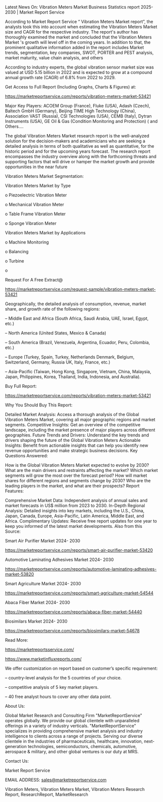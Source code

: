 Latest News On: Vibration Meters Market Business Statistics report 2025-2030 | Market Report Service

According to Market Report Service “ Vibration Meters Market report”, the analysts took this into account when estimating the Vibration Meters Market size and CAGR for the respective industry. The report's author has thoroughly examined the market and concluded that the Vibration Meters Market 's growth will level off in the coming years. In addition to that, the prominent qualitative information added in the report includes Market trends, segmentation, key companies, SWOT, PORTER and PEST analysis, market maturity, value chain analysis, and others

According to industry experts, the global vibration sensor market size was valued at USD 5.15 billion in 2022 and is expected to grow at a compound annual growth rate (CAGR) of 6.8% from 2022 to 2029.

Get Access to Full Report (Including Graphs, Charts & Figures) at:

https://marketreportservice.com/reports/vibration-meters-market-53421

Major Key Players: ACOEM Group (France), Fluke (USA), Adash (Czech), Baltech GmbH (Germany), Beijing TIME High Technology (China), Association VAST (Russia), CSI Technologies (USA), CEMB (Italy), Dytran Instruments (USA), GE Oil & Gas (Condition Monitoring and Protection) ( and Others….

The global Vibration Meters Market research report is the well-analyzed solution for the decision-makers and academicians who are seeking a detailed analysis in terms of both qualitative as well as quantitative, for the historic period and for the upcoming years forecast. The research report encompasses the industry overview along with the forthcoming threats and supporting factors that will drive or hamper the market growth and provide opportunities in the near future

Vibration Meters Market Segmentation:

Vibration Meters Market by Type

o   Piezoelectric Vibration Meter

o   Mechanical Vibration Meter

o   Table Frame Vibration Meter

o   Sponge Vibration Meter

Vibration Meters Market by Applications

o   Machine Monitoring

o   Balancing

o   Turbine

o

Request For A Free Extract@

https://marketreportservice.com/request-sample/vibration-meters-market-53421

Geographically, the detailed analysis of consumption, revenue, market share, and growth rate of the following regions:

– Middle East and Africa (South Africa, Saudi Arabia, UAE, Israel, Egypt, etc.)

– North America (United States, Mexico & Canada)

– South America (Brazil, Venezuela, Argentina, Ecuador, Peru, Colombia, etc.)

– Europe (Turkey, Spain, Turkey, Netherlands Denmark, Belgium, Switzerland, Germany, Russia UK, Italy, France, etc.)

– Asia-Pacific (Taiwan, Hong Kong, Singapore, Vietnam, China, Malaysia, Japan, Philippines, Korea, Thailand, India, Indonesia, and Australia).

Buy Full Report:

https://marketreportservice.com/reports/vibration-meters-market-53421

Why You Should Buy This Report:

Detailed Market Analysis: Access a thorough analysis of the Global Vibration Meters Market, covering all major geographic regions and market segments.
Competitive Insights: Get an overview of the competitive landscape, including the market presence of major players across different geographies.
Future Trends and Drivers: Understand the key trends and drivers shaping the future of the Global Vibration Meters
Actionable Insights: Benefit from actionable insights that can help you identify new revenue opportunities and make strategic business decisions.
Key Questions Answered:

How is the Global Vibration Meters Market expected to evolve by 2030?
What are the main drivers and restraints affecting the market?
Which market segments will grow the most over the forecast period?
How will market shares for different regions and segments change by 2030?
Who are the leading players in the market, and what are their prospects?
Report Features:

Comprehensive Market Data: Independent analysis of annual sales and market forecasts in US$ million from 2023 to 2030.
In-Depth Regional Analysis: Detailed insights into key markets, including the U.S., China, Japan, Canada, Europe, Asia-Pacific, Latin America, Middle East, and Africa.
Complimentary Updates: Receive free report updates for one year to keep you informed of the latest market developments.
Also from this Source:

Smart Air Purifier Market 2024- 2030

https://marketreportservice.com/reports/smart-air-purifier-market-53420

Automotive Laminating Adhesives Market 2024- 2030

https://marketreportservice.com/reports/automotive-laminating-adhesives-market-53820

Smart Agriculture Market 2024- 2030

https://marketreportservice.com/reports/smart-agriculture-market-54544

Abaca Fiber Market 2024- 2030

https://marketreportservice.com/reports/abaca-fiber-market-54440

Biosimilars Market 2024- 2030

https://marketreportservice.com/reports/biosimilars-market-54678

Read More:

https://marketreportsservice.com/

https://www.marketinfluxreports.com/

We offer customization on report based on customer’s specific requirement:

– country-level analysis for the 5 countries of your choice.

– competitive analysis of 5 key market players.

– 40 free analyst hours to cover any other data point.

About Us:

Global Market Research and Consulting Firm "MarketReportService" operates globally. We provide our global clientele with unparalleled offerings in a variety of industry verticals. "MarketReportService" specializes in providing comprehensive market analysis and industry intelligence to clients across a range of projects. Serving our diverse clientele in the industries of pharmaceuticals, healthcare, innovation, next-generation technologies, semiconductors, chemicals, automotive, aerospace & military, and other global ventures is our duty at MRS.

Contact Us:

Market Report Service

 

EMAIL ADDRESS: sales@marketreportservice.com

Vibration Meters, Vibration Meters Market, Vibration Meters Research Report, ResearchReport, MarketResearch
